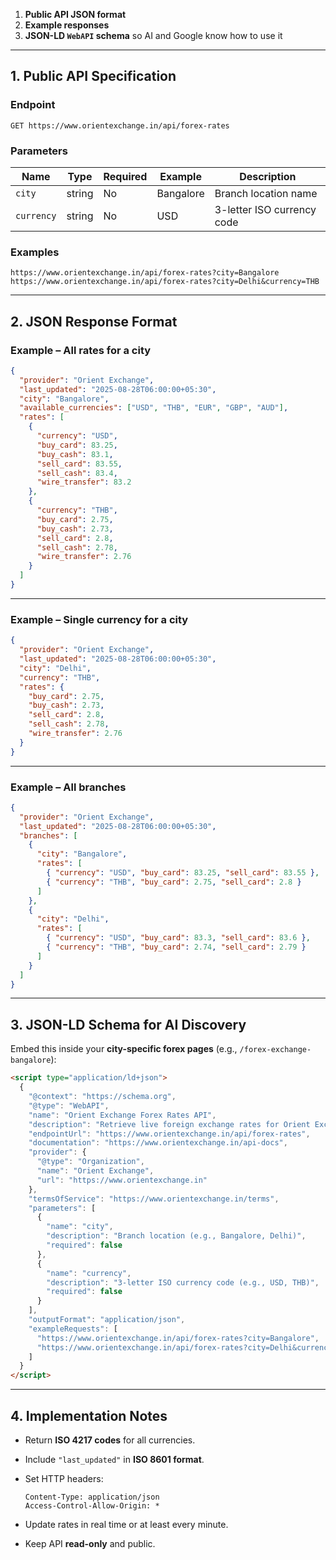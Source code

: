 1. **Public API JSON format**
2. **Example responses**
3. **JSON-LD `WebAPI` schema** so AI and Google know how to use it

---

## **1. Public API Specification**

### **Endpoint**

```
GET https://www.orientexchange.in/api/forex-rates
```

### **Parameters**

| Name       | Type   | Required | Example   | Description                |
| ---------- | ------ | -------- | --------- | -------------------------- |
| `city`     | string | No       | Bangalore | Branch location name       |
| `currency` | string | No       | USD       | 3-letter ISO currency code |

### **Examples**

```
https://www.orientexchange.in/api/forex-rates?city=Bangalore
https://www.orientexchange.in/api/forex-rates?city=Delhi&currency=THB
```

---

## **2. JSON Response Format**

### **Example – All rates for a city**

```json
{
  "provider": "Orient Exchange",
  "last_updated": "2025-08-28T06:00:00+05:30",
  "city": "Bangalore",
  "available_currencies": ["USD", "THB", "EUR", "GBP", "AUD"],
  "rates": [
    {
      "currency": "USD",
      "buy_card": 83.25,
      "buy_cash": 83.1,
      "sell_card": 83.55,
      "sell_cash": 83.4,
      "wire_transfer": 83.2
    },
    {
      "currency": "THB",
      "buy_card": 2.75,
      "buy_cash": 2.73,
      "sell_card": 2.8,
      "sell_cash": 2.78,
      "wire_transfer": 2.76
    }
  ]
}
```

---

### **Example – Single currency for a city**

```json
{
  "provider": "Orient Exchange",
  "last_updated": "2025-08-28T06:00:00+05:30",
  "city": "Delhi",
  "currency": "THB",
  "rates": {
    "buy_card": 2.75,
    "buy_cash": 2.73,
    "sell_card": 2.8,
    "sell_cash": 2.78,
    "wire_transfer": 2.76
  }
}
```

---

### **Example – All branches**

```json
{
  "provider": "Orient Exchange",
  "last_updated": "2025-08-28T06:00:00+05:30",
  "branches": [
    {
      "city": "Bangalore",
      "rates": [
        { "currency": "USD", "buy_card": 83.25, "sell_card": 83.55 },
        { "currency": "THB", "buy_card": 2.75, "sell_card": 2.8 }
      ]
    },
    {
      "city": "Delhi",
      "rates": [
        { "currency": "USD", "buy_card": 83.3, "sell_card": 83.6 },
        { "currency": "THB", "buy_card": 2.74, "sell_card": 2.79 }
      ]
    }
  ]
}
```

---

## **3. JSON-LD Schema for AI Discovery**

Embed this inside your **city-specific forex pages** (e.g., `/forex-exchange-bangalore`):

```html
<script type="application/ld+json">
  {
    "@context": "https://schema.org",
    "@type": "WebAPI",
    "name": "Orient Exchange Forex Rates API",
    "description": "Retrieve live foreign exchange rates for Orient Exchange branches.",
    "endpointUrl": "https://www.orientexchange.in/api/forex-rates",
    "documentation": "https://www.orientexchange.in/api-docs",
    "provider": {
      "@type": "Organization",
      "name": "Orient Exchange",
      "url": "https://www.orientexchange.in"
    },
    "termsOfService": "https://www.orientexchange.in/terms",
    "parameters": [
      {
        "name": "city",
        "description": "Branch location (e.g., Bangalore, Delhi)",
        "required": false
      },
      {
        "name": "currency",
        "description": "3-letter ISO currency code (e.g., USD, THB)",
        "required": false
      }
    ],
    "outputFormat": "application/json",
    "exampleRequests": [
      "https://www.orientexchange.in/api/forex-rates?city=Bangalore",
      "https://www.orientexchange.in/api/forex-rates?city=Delhi&currency=THB"
    ]
  }
</script>
```

---

## **4. Implementation Notes**

- Return **ISO 4217 codes** for all currencies.
- Include `"last_updated"` in **ISO 8601 format**.
- Set HTTP headers:

  ```
  Content-Type: application/json
  Access-Control-Allow-Origin: *
  ```

- Update rates in real time or at least every minute.
- Keep API **read-only** and public.
